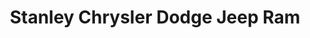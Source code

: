 ---
title: "Stanley Chrysler Dodge Jeep Ram"
url: /gatesville/stanley-chrysler-dodge-jeep-ram/
shop: car
---